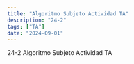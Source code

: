 ```yaml
---
title: "Algoritmo Subjeto Actividad TA"
description: "24-2"
tags: ["TA"]
date: "2024-09-01"
---
```


24-2 Algoritmo Subjeto Actividad TA
